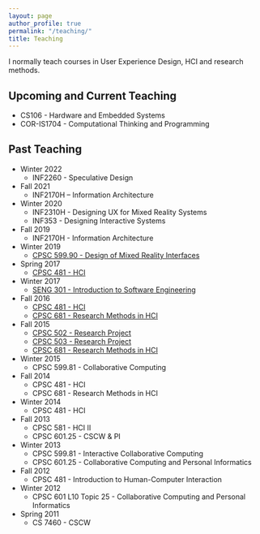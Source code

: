 ```yaml
---
layout: page
author_profile: true
permalink: "/teaching/"
title: Teaching
---
```


I normally teach courses in User Experience Design, HCI and research methods.

## Upcoming and Current Teaching
* CS106 - Hardware and Embedded Systems
* COR-IS1704 - Computational Thinking and Programming

## Past Teaching
* Winter 2022
	* INF2260 - Speculative Design
* Fall 2021
	* INF2170H – Information Architecture
* Winter 2020
	* INF2310H - Designing UX for Mixed Reality Systems
	* INF353 - Designing Interactive Systems
* Fall 2019
	* INF2170H - Information Architecture
* Winter 2019
	* [CPSC 599.90 - Design of Mixed Reality Interfaces](https://hcitang.github.io/599.90/)
* Spring 2017
	* [CPSC 481 - HCI](https://hcitang.github.io/481/)
* Winter 2017
	* [SENG 301 - Introduction to Software Engineering](https://hcitang.github.io/seng301/)
* Fall 2016
	* [CPSC 481 - HCI](https://github.com/hcitang/481/tree/2016F)
	* [CPSC 681 - Research Methods in HCI](https://hcitang.github.io/681/#!index.md)
* Fall 2015
	* [CPSC 502 - Research Project](https://hcitang.github.io/502/#!index.md)
	* [CPSC 503 - Research Project](https://hcitang.github.io/502/#!index.md)
	* [CPSC 681 - Research Methods in HCI](https://hcitang.github.io/681/#!index.md)
* Winter 2015
	* CPSC 599.81 - Collaborative Computing
* Fall 2014
	* CPSC 481 - HCI
	* CPSC 681 - Research Methods in HCI
* Winter 2014
	* CPSC 481 - HCI
* Fall 2013
	* CPSC 581 - HCI II
	* CPSC 601.25 - CSCW & PI
* Winter 2013
	* CPSC 599.81 - Interactive Collaborative Computing
	* CPSC 601.25 - Collaborative Computing and Personal Informatics
* Fall 2012
	* CPSC 481 - Introduction to Human-Computer Interaction
* Winter 2012
	* CPSC 601 L10 Topic 25 - Collaborative Computing and Personal Informatics
* Spring 2011
	* CS 7460 - CSCW